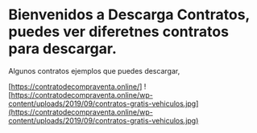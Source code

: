 # Bienvenidos a Descarga Contratos, puedes ver diferetnes contratos para descargar.


Algunos contratos ejemplos que puedes descargar,


[https://contratodecompraventa.online/]
![https://contratodecompraventa.online/wp-content/uploads/2019/09/contratos-gratis-vehiculos.jpg](https://contratodecompraventa.online/wp-content/uploads/2019/09/contratos-gratis-vehiculos.jpg)


